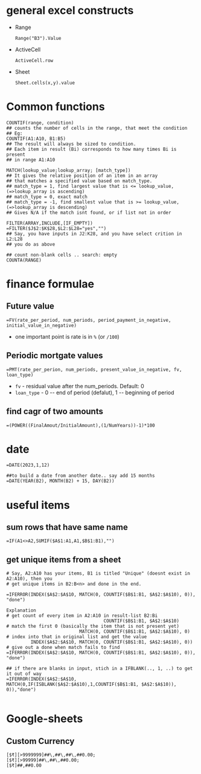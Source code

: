 # general excel constructs

* Range
    ```
    Range("B3").Value
    ```
* ActiveCell
    ```
    ActiveCell.row
    ```
* Sheet
    ```
    Sheet.cells(x,y).value
    ```

# Common functions

```
COUNTIF(range, condition)
## counts the number of cells in the range, that meet the condition
## Eg:
COUNTIF(A1:A10, B1:B5)
## The result will always be sized to condition.
## Each item in result (Bi) corresponds to how many times Bi is present
## in range A1:A10

MATCH(lookup_value;lookup_array; [match_type])
## It gives the relative position of an item in an array
## that matches a specified value based on match_type.
## match_type = 1, find largest value that is <= lookup_value, (=>lookup_array is ascending)
## match_type = 0, exact match
## match_type = -1, find smallest value that is >= lookup_value, (=>lookup_array is descending)
## Gives N/A if the match isnt found, or if list not in order

FILTER(ARRAY,INCLUDE,[IF_EMPTY])
=FILTER($J$2:$K$28,$L2:$L28="yes","")
## Say, you have inputs in J2:K28, and you have select crition in L2:L28
## you do as above

## count non-blank cells .. search: empty
COUNTA(RANGE)
```

# finance formulae

## Future value

```
=FV(rate_per_period, num_periods, period_payment_in_negative, initial_value_in_negative)
```
* one important point is rate is in `%` (or `/100`)

## Periodic mortgate values

```
=PMT(rate_per_perion, num_periods, present_value_in_negative, fv, loan_type)
```

* `fv` - residual value after the num_periods. Default: 0
* `loan_type` - 0 -- end of period (defalut),  1 -- beginning of period

## find cagr of two amounts

```
=(POWER((FinalAmout/InitialAmount),(1/NumYears))-1)*100

```

# date

```
=DATE(2023,1,12)

##to build a date from another date.. say add 15 months
=DATE(YEAR(B2), MONTH(B2) + 15, DAY(B2))

```



# useful items

## sum rows that have same name

```
=IF(A1<>A2,SUMIF($A$1:A1,A1,$B$1:B1),"")
```

## get unique items from a sheet

```
# Say, A2:A10 has your items, B1 is titled "Unique" (doesnt exist in A2:A10), then you
# get unique items in B2:B<n> and done in the end.

=IFERROR(INDEX($A$2:$A$10, MATCH(0, COUNTIF($B$1:B1, $A$2:$A$10), 0)), "done")

Explanation
# get count of every item in A2:A10 in result-list B2:Bi
                                    COUNTIF($B$1:B1, $A$2:$A$10)
# match the first 0 (basically the item that is not present yet)
                           MATCH(0, COUNTIF($B$1:B1, $A$2:$A$10), 0)
# index into that in original list and get the value
         INDEX($A$2:$A$10, MATCH(0, COUNTIF($B$1:B1, $A$2:$A$10), 0))
# give out a done when match fails to find
=IFERROR(INDEX($A$2:$A$10, MATCH(0, COUNTIF($B$1:B1, $A$2:$A$10), 0)), "done")

## if there are blanks in input, stich in a IFBLANK(.., 1, ..) to get it out of way
=IFERROR(INDEX($A$2:$A$10, MATCH(0,IF(ISBLANK($A$2:$A$10),1,COUNTIF($B$1:B1, $A$2:$A$10)), 0)),"done")


```


# Google-sheets

## Custom Currency

```
[$₹][>9999999]##\,##\,##\,##0.00;
[$₹][>99999]##\,##\,##0.00;
[$₹]##,##0.00
```



